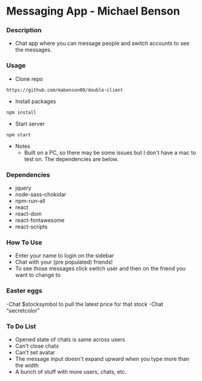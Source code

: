 # Messaging App - Michael Benson

### Description

- Chat app where you can message people and switch accounts to see the messages.

### Usage

- Clone repo
```
https://github.com/mabenson00/double-client
```

- Install packages
```
npm install
```
- Start server
```
npm start
```
- Notes
  - Built on a PC, so there may be some issues but I don't have a mac to test on. The dependencies are below.

### Dependencies
  - jquery
  - node-sass-chokidar
  - npm-run-all
  - react
  - react-dom
  - react-fontawesome
  - react-scripts

### How To Use
  - Enter your name to login on the sidebar
  - Chat with your (pre populated) friends!
  - To see those messages click switch user and then on the friend you want to change to

### Easter eggs
  -Chat $stocksymbol to pull the latest price for that stock
  -Chat "secretcolor"



### To Do List
- Opened state of chats is same across users
- Can't close chats
- Can't set avatar
- The message input doesn't expand upward when you type more than the width
- A bunch of stuff with more users, chats, etc.
